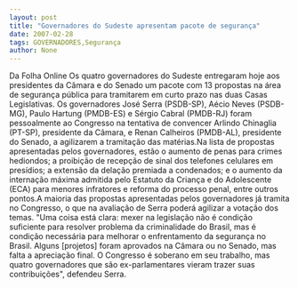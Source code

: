 ```yaml
---
layout: post
title: "Governadores do Sudeste apresentam pacote de segurança"
date: 2007-02-28
tags: GOVERNADORES,Segurança
author: None
---
```

Da Folha Online
Os quatro governadores do Sudeste entregaram hoje aos presidentes da Câmara e do Senado um pacote com 13 propostas na área de segurança pública para tramitarem em curto prazo nas duas Casas Legislativas. Os governadores José Serra (PSDB-SP), Aécio Neves (PSDB-MG), Paulo Hartung (PMDB-ES) e Sérgio Cabral (PMDB-RJ) foram pessoalmente ao Congresso na tentativa de convencer Arlindo Chinaglia (PT-SP), presidente da Câmara, e Renan Calheiros (PMDB-AL), presidente do Senado, a agilizarem a tramitação das matérias.Na lista de propostas apresentadas pelos governadores, estão o aumento de penas para crimes hediondos; a proibição de recepção de sinal dos telefones celulares em presídios; a extensão da delação premiada a condenados; e o aumento da internação máxima admitida pelo Estatuto da Criança e do Adolescente (ECA) para menores infratores e reforma do processo penal, entre outros pontos.A maioria das propostas apresentadas pelos governadores já tramita no Congresso, o que na avaliação de Serra poderá agilizar a votação dos temas. \"Uma coisa está clara: mexer na legislação não é condição suficiente para resolver problema da criminalidade do Brasil, mas é condição necessária para melhorar o enfrentamento da segurança no Brasil. Alguns [projetos] foram aprovados na Câmara ou no Senado, mas falta a apreciação final. O Congresso é soberano em seu trabalho, mas quatro governadores que são ex-parlamentares vieram trazer suas contribuições\", defendeu Serra. 